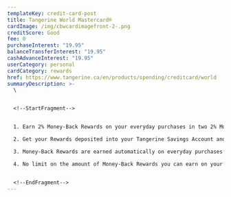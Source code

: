 ```yaml
---
templateKey: credit-card-post
title: Tangerine World Mastercard®
cardImage: /img/cbwcardimagefront-2-.png
creditScore: Good
fee: 0
purchaseInterest: "19.95"
balanceTransferInterest: "19.95"
cashAdvanceInterest: "19.95"
userCategory: personal
cardCategory: rewards
href: https://www.tangerine.ca/en/products/spending/creditcard/world
summaryDescription: >-
  \


  <!--StartFragment-->


  1. Earn 2% Money-Back Rewards on your everyday purchases in two 2% Money-Back Categories of your choice, and 0.50% Money-Back Rewards on all your other everyday purchases.\

  2. Get your Rewards deposited into your Tangerine Savings Account and get a third3rd 2% Money-Back Category.\

  3. Money-Back Rewards are earned automatically on everyday purchases and paid monthly. These can be applied to your Credit Card balance or redeemed into your Savings Account.\

  4. No limit on the amount of Money-Back Rewards you can earn on your everyday purchases. Conditions apply.


  <!--EndFragment-->
---
```

